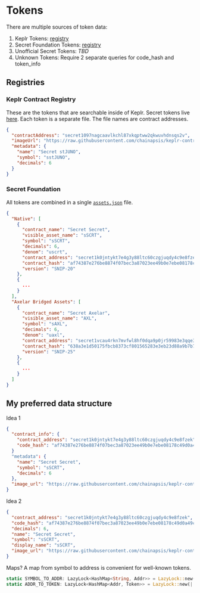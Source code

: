 # Tokens

There are multiple sources of token data:

1. Keplr Tokens: [registry](https://github.com/chainapsis/keplr-contract-registry.git)
2. Secret Foundation Tokens: [registry](https://github.com/SecretFoundation/AssetRegistry)
3. Unofficial Secret Tokens: _TBD_
4. Unknown Tokens: Require 2 separate queries for code_hash and token_info

## Registries

### Keplr Contract Registry

These are the tokens that are searchable inside of Keplr. Secret tokens live [here](https://github.com/chainapsis/keplr-contract-registry/tree/main/cosmos/secret/tokens).
Each token is a separate file. The file names are contract addresses.

```json
{
  "contractAddress": "secret1097nagcaavlkchl87xkqptww2qkwuvhdnsqs2v",
  "imageUrl": "https://raw.githubusercontent.com/chainapsis/keplr-contract-registry/main/images/secret/sstjuno.svg",
  "metadata": {
    "name": "Secret stJUNO",
    "symbol": "sstJUNO",
    "decimals": 6
  }
}
```

### Secret Foundation

All tokens are combined in a single [`assets.json`](https://github.com/SecretFoundation/AssetRegistry/blob/main/assets.json) file.

```json
{
  "Native": [
    {
      "contract_name": "Secret Secret",
      "visible_asset_name": "sSCRT",
      "symbol": "sSCRT",
      "decimals": 6,
      "denom": "uscrt",
      "contract_address": "secret1k0jntykt7e4g3y88ltc60czgjuqdy4c9e8fzek",
      "contract_hash": "af74387e276be8874f07bec3a87023ee49b0e7ebe08178c49d0a49c3c98ed60e",
      "version": "SNIP-20"
    },
    {
      ...
    }
  ],
  "Axelar Bridged Assets": [
    {
      "contract_name": "Secret Axelar",
      "visible_asset_name": "AXL",
      "symbol": "sAXL",
      "decimals": 6,
      "denom": "uaxl",
      "contract_address": "secret1vcau4rkn7mvfwl8hf0dqa9p0jr59983e3qqe3z",
      "contract_hash": "638a3e1d50175fbcb8373cf801565283e3eb23d88a9b7b7f99fcc5eb1e6b561e",
      "version": "SNIP-25"
    },
    {
      ...
    }
  ]
}
```

## My preferred data structure

Idea 1

```json
{
  "contract_info": {
    "contract_address": "secret1k0jntykt7e4g3y88ltc60czgjuqdy4c9e8fzek",
    "code_hash": "af74387e276be8874f07bec3a87023ee49b0e7ebe08178c49d0a49c3c98ed60e",
  }
  "metadata": {
    "name": "Secret Secret",
    "symbol": "sSCRT",
    "decimals": 6
  },
  "image_url": "https://raw.githubusercontent.com/chainapsis/keplr-contract-registry/main/images/secret/sscrt.svg"
}
```

Idea 2

```json
{
  "contract_address": "secret1k0jntykt7e4g3y88ltc60czgjuqdy4c9e8fzek",
  "code_hash": "af74387e276be8874f07bec3a87023ee49b0e7ebe08178c49d0a49c3c98ed60e",
  "decimals": 6,
  "name": "Secret Secret",
  "symbol": "sSCRT",
  "display_name": "sSCRT",
  "image_url": "https://raw.githubusercontent.com/chainapsis/keplr-contract-registry/main/images/secret/sscrt.svg"
}
```

Maps? A map from symbol to address is convenient for well-known tokens.

```rust
static SYMBOL_TO_ADDR: LazyLock<HashMap<String, Addr>> = LazyLock::new(|| todo!());
static ADDR_TO_TOKEN: LazyLock<HashMap<Addr, Token>> = LazyLock::new(|| todo!());
```
